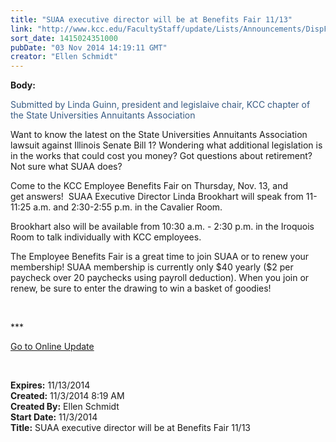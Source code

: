 ```yaml
---
title: "SUAA executive director will be at Benefits Fair 11/13"
link: "http://www.kcc.edu/FacultyStaff/update/Lists/Announcements/DispForm.aspx?ID=1702"
sort_date: 1415024351000
pubDate: "03 Nov 2014 14:19:11 GMT"
creator: "Ellen Schmidt"
---
```


<div><b>Body:</b> <div class="ExternalClassA6BB54B4C4384B33AF62EEF0DA83314B"><p style="color:#385b83">​Submitted by Linda Guinn, president and legislaive chair, KCC chapter of the State Universities Annuitants Association</p>
<p>Want to know the latest on the State Universities Annuitants Association lawsuit against Illinois Senate Bill 1? Wondering what additional legislation is in the works that could cost you money? Got questions about retirement?  Not sure what SUAA does?</p>
<p>Come to the KCC Employee Benefits Fair on Thursday, Nov. 13, and get answers!  SUAA Executive Director Linda Brookhart will speak from 11-11:25 a.m. and 2:30-2:55 p.m. in the Cavalier Room. </p>
<p>Brookhart also will be available from 10:30 a.m. - 2:30 p.m. in the Iroquois Room to talk individually with KCC employees. </p>
<p>The Employee Benefits Fair is a great time to join SUAA or to renew your membership! SUAA membership is currently only $40 yearly ($2 per paycheck over 20 paychecks using payroll deduction). When you join or renew, be sure to enter the drawing to win a basket of goodies!</p>
<p> </p>
<p>***</p>
<p><a href="/update">Go to Online Update</a></p>
<p><br /></p></div></div>
<div><b>Expires:</b> 11/13/2014</div>
<div><b>Created:</b> 11/3/2014 8:19 AM</div>
<div><b>Created By:</b> Ellen Schmidt</div>
<div><b>Start Date:</b> 11/3/2014</div>
<div><b>Title:</b> SUAA executive director will be at Benefits Fair 11/13</div>
